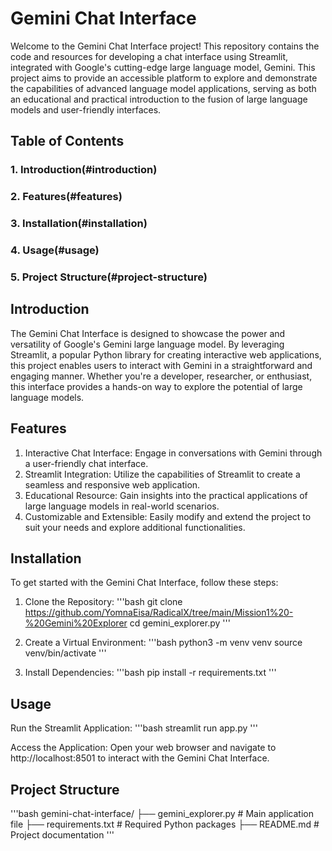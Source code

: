 # Gemini Chat Interface
Welcome to the Gemini Chat Interface project! This repository contains the code and resources for developing a chat interface using Streamlit, integrated with Google's cutting-edge large language model, Gemini. This project aims to provide an accessible platform to explore and demonstrate the capabilities of advanced language model applications, serving as both an educational and practical introduction to the fusion of large language models and user-friendly interfaces.

## Table of Contents
### 1. Introduction(#introduction)
### 2. Features(#features)
### 3. Installation(#installation)
### 4. Usage(#usage)
### 5. Project Structure(#project-structure)

## Introduction
The Gemini Chat Interface is designed to showcase the power and versatility of Google's Gemini large language model. By leveraging Streamlit, a popular Python library for creating interactive web applications, this project enables users to interact with Gemini in a straightforward and engaging manner. Whether you're a developer, researcher, or enthusiast, this interface provides a hands-on way to explore the potential of large language models.

## Features
1. Interactive Chat Interface: Engage in conversations with Gemini through a user-friendly chat interface.
2. Streamlit Integration: Utilize the capabilities of Streamlit to create a seamless and responsive web application.
3. Educational Resource: Gain insights into the practical applications of large language models in real-world scenarios.
4. Customizable and Extensible: Easily modify and extend the project to suit your needs and explore additional functionalities.

## Installation
To get started with the Gemini Chat Interface, follow these steps:

1. Clone the Repository:
'''bash
git clone https://github.com/YomnaEisa/RadicalX/tree/main/Mission1%20-%20Gemini%20Explorer
cd gemini_explorer.py
'''

2. Create a Virtual Environment:
'''bash
python3 -m venv venv
source venv/bin/activate
'''

3. Install Dependencies:
'''bash
pip install -r requirements.txt
'''

## Usage
Run the Streamlit Application:
'''bash
streamlit run app.py
'''

Access the Application:
Open your web browser and navigate to http://localhost:8501 to interact with the Gemini Chat Interface.

## Project Structure
'''bash
gemini-chat-interface/
├── gemini_explorer.py     # Main application file
├── requirements.txt       # Required Python packages
├── README.md              # Project documentation
    '''

